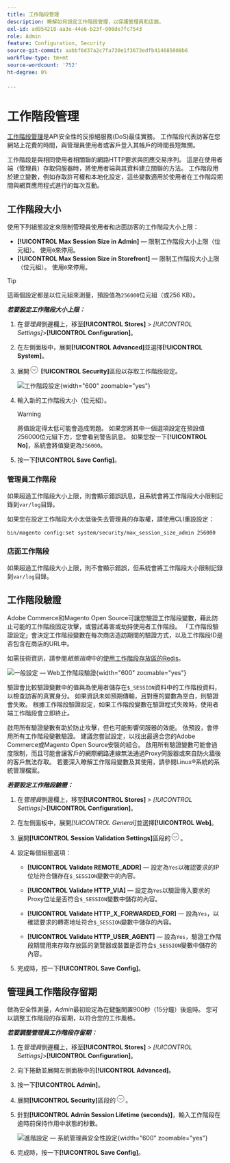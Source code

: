 ```yaml
---
title: 工作階段管理
description: 瞭解如何設定工作階段管理，以保護管理員和店面。
exl-id: ad954218-aa3e-44e6-b23f-008de7fc7543
role: Admin
feature: Configuration, Security
source-git-commit: aabbf6d37a2c7fa730e1f3673edfb414685008b6
workflow-type: tm+mt
source-wordcount: '752'
ht-degree: 0%

---
```


# 工作階段管理

[工作階段管理](https://cheatsheetseries.owasp.org/cheatsheets/Session_Management_Cheat_Sheet.html)是API安全性的反拒絕服務(DoS)最佳實務。 工作階段代表訪客在您網站上花費的時間，與管理員使用者或客戶登入其帳戶的時間長短無關。

工作階段是與相同使用者相關聯的網路HTTP要求與回應交易序列。 這是在使用者端（管理員）存取伺服器時，將使用者端與其資料建立關聯的方法。 工作階段用於建立變數，例如存取許可權和本地化設定，這些變數適用於使用者在工作階段期間與網頁應用程式進行的每次互動。

## 工作階段大小

使用下列組態設定來限制管理員使用者和店面訪客的工作階段大小上限：

- **[!UICONTROL Max Session Size in Admin]** — 限制工作階段大小上限（位元組）。 使用`0`來停用。
- **[!UICONTROL Max Session Size in Storefront]** — 限制工作階段大小上限（位元組）。 使用`0`來停用。

>[!TIP]
>
>這兩個設定都是以位元組來測量，預設值為`256000`位元組（或256 KB）。

**_若要設定工作階段大小上限：_**

1. 在&#x200B;_管理員_&#x200B;側邊欄上，移至&#x200B;**[!UICONTROL Stores]** > _[!UICONTROL Settings]_>**[!UICONTROL Configuration]**。

1. 在左側面板中，展開&#x200B;**[!UICONTROL Advanced]**&#x200B;並選擇&#x200B;**[!UICONTROL System]**。

1. 展開![擴充選擇器](../assets/icon-display-expand.png) **[!UICONTROL Security]**&#x200B;區段以存取工作階段設定。

   ![工作階段設定](../configuration-reference/advanced/assets/system-security.png){width="600" zoomable="yes"}

1. 輸入新的工作階段大小（位元組）。

   >[!WARNING]
   >
   >將值設定得太低可能會造成問題。 如果您將其中一個選項設定在預設值256000位元組下方，您會看到警告訊息。 如果您按一下&#x200B;**[!UICONTROL No]**，系統會將值變更為`256000`。

1. 按一下&#x200B;**[!UICONTROL Save Config]**。

### 管理員工作階段

如果超過工作階段大小上限，則會顯示錯誤訊息，且系統會將工作階段大小限制記錄到`var/log`目錄。

如果您在設定工作階段大小太低後失去管理員的存取權，請使用CLI重設設定：

```bash
bin/magento config:set system/security/max_session_size_admin 256000
```

### 店面工作階段

如果超過工作階段大小上限，則不會顯示錯誤，但系統會將工作階段大小限制記錄到`var/log`目錄。

## 工作階段驗證

Adobe Commerce和Magento Open Source可讓您驗證工作階段變數，藉此防止可能的工作階段固定攻擊，或嘗試毒害或劫持使用者工作階段。 「工作階段驗證設定」會決定工作階段變數在每次商店造訪期間的驗證方式，以及工作階段ID是否包含在商店的URL中。

如需技術資訊，請參閱&#x200B;_組態指南_&#x200B;中的[使用工作階段存放區的Redis](https://experienceleague.adobe.com/docs/commerce-operations/configuration-guide/cache/redis/redis-session.html)。

![一般設定 — Web工作階段驗證](../configuration-reference/general/assets/web-session-validation-settings.png){width="600" zoomable="yes"}

驗證會比較驗證變數中的值與為使用者儲存在`$_SESSION`資料中的工作階段資料，以檢查訪客的真實身分。 如果資訊未如預期傳輸，且對應的變數為空白，則驗證會失敗。 根據工作階段驗證設定，如果工作階段變數在驗證程式失敗時，使用者端工作階段會立即終止。

啟用所有驗證變數有助於防止攻擊，但也可能影響伺服器的效能。 依預設，會停用所有工作階段變數驗證。 建議您嘗試設定，以找出最適合您的Adobe Commerce或Magento Open Source安裝的組合。 啟用所有驗證變數可能會過度限制，而且可能會讓客戶的網際網路連線無法通過Proxy伺服器或來自防火牆後的客戶無法存取。 若要深入瞭解工作階段變數及其使用，請參閱Linux®系統的系統管理檔案。

**_若要設定工作階段驗證：_**

1. 在&#x200B;_管理員_&#x200B;側邊欄上，移至&#x200B;**[!UICONTROL Stores]** > _[!UICONTROL Settings]_>**[!UICONTROL Configuration]**。

1. 在左側面板中，展開&#x200B;_[!UICONTROL General]_&#x200B;並選擇&#x200B;**[!UICONTROL Web]**。

1. 展開&#x200B;**[!UICONTROL Session Validation Settings]**&#x200B;區段的![擴充選擇器](../assets/icon-display-expand.png)。

1. 設定每個組態選項：

   - **[!UICONTROL Validate REMOTE_ADDR]** — 設定為`Yes`以確認要求的IP位址符合儲存在`$_SESSION`變數中的內容。

   - **[!UICONTROL Validate HTTP_VIA]** — 設定為`Yes`以驗證傳入要求的Proxy位址是否符合`$_SESSION`變數中儲存的內容。

   - **[!UICONTROL Validate HTTP_X_FORWARDED_FOR]** — 設為`Yes`，以確認要求的轉寄地址符合`$_SESSION`變數中儲存的內容。

   - **[!UICONTROL Validate HTTP_USER_AGENT]** — 設為`Yes`，驗證工作階段期間用來存取存放區的瀏覽器或裝置是否符合`$_SESSION`變數中儲存的內容。

1. 完成時，按一下&#x200B;**[!UICONTROL Save Config]**。

## 管理員工作階段存留期

做為安全性測量，_Admin_&#x200B;最初設定為在鍵盤閒置900秒（15分鐘）後逾時。 您可以調整工作階段的存留期，以符合您的工作風格。

**_若要調整管理員工作階段存留期：_**

1. 在&#x200B;_管理員_&#x200B;側邊欄上，移至&#x200B;**[!UICONTROL Stores]** > _[!UICONTROL Settings]_>**[!UICONTROL Configuration]**。

1. 向下捲動並展開左側面板中的&#x200B;**[!UICONTROL Advanced]**。

1. 按一下&#x200B;**[!UICONTROL Admin]**。

1. 展開&#x200B;**[!UICONTROL Security]**&#x200B;區段的![擴充選擇器](../assets/icon-display-expand.png)。

1. 針對&#x200B;**[!UICONTROL Admin Session Lifetime (seconds)]**，輸入工作階段在逾時前保持作用中狀態的秒數。

   ![進階設定 — 系統管理員安全性設定](../configuration-reference/advanced/assets/admin-security.png){width="600" zoomable="yes"}

1. 完成時，按一下&#x200B;**[!UICONTROL Save Config]**。
